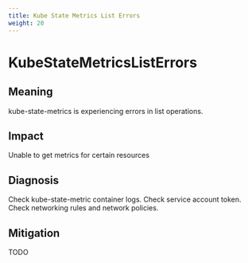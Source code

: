```yaml
---
title: Kube State Metrics List Errors
weight: 20
---
```


# KubeStateMetricsListErrors

## Meaning

kube-state-metrics is experiencing errors in list operations.

## Impact

Unable to get metrics for certain resources

## Diagnosis

Check kube-state-metric container logs.
Check service account token.
Check networking rules and network policies.

## Mitigation

TODO
